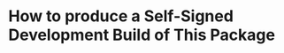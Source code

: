How to produce a Self-Signed Development Build of This Package
==============================================================


